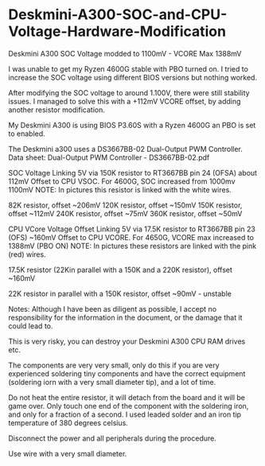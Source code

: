 # Deskmini-A300-SOC-and-CPU-Voltage-Hardware-Modification
Deskmini A300 SOC Voltage modded to 1100mV - VCORE Max 1388mV

  I was unable to get my Ryzen 4600G stable with PBO turned on. I tried to increase the SOC voltage using different BIOS versions but nothing worked.

  After modifying the SOC voltage to around 1.100V, there were still stability issues. I managed to solve this with a +112mV VCORE offset, by adding another resistor modification.

  My Deskmini A300 is using BIOS P3.60S with a Ryzen 4600G an PBO is set to enabled.


The Deskmini a300 uses a DS3667BB-02 Dual-Output PWM Controller.
  Data sheet: Dual-Output PWM Controller - DS3667BB-02.pdf


SOC Voltage
  Linking 5V via 150K resistor to RT3667BB pin 24 (OFSA) about 112mV Offset to CPU VSOC. For 4600G, SOC increased from 1000mv 1100mV
  NOTE: In pictures this resistor is linked with the white wires.

  82K resistor, offset ~206mV
  120K resistor, offset ~150mV
  150K resistor, offset ~112mV
  240K resistor, offset ~75mV
  360K resistor, offset ~50mV


CPU VCore Voltage Offset
  Linking 5V via 17.5K resistor to RT3667BB pin 23 (OFS) ~160mV Offset to CPU VCORE. For 4650G, VCORE max increased to 1388mV (PBO ON)
  NOTE: In pictures these resistors are linked with the pink (red) wires.

  17.5K resistor (22Kin parallel with a 150K and a 220K resistor), offset ~160mV

  22K resistor in parallel with a 150K resistor, offset ~90mV  - unstable


Notes:
  Although I have been as diligent as possible, I accept no responsibility for the information in the document, or the damage that it could lead to.

  This is very risky, you can destroy your Deskmini A300 CPU RAM drives etc.

  The components are very very small, only do this if you are very experienced soldering tiny components and have the correct equipment (soldering iorn with a very small diameter tip), and a lot of time.

  Do not heat the entire resistor, it will detach from the board and it will be game over. Only touch one end of the component with the soldering iron, and only for a fraction of a second. I used leaded solder and an iron tip temperature of 380 degrees celsius.
  
  Disconnect the power and all peripherals during the procedure.
  
  Use wire with a very small diameter.
  
